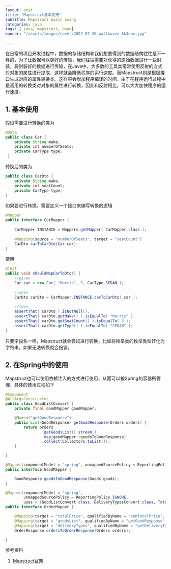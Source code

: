 ```yaml
---
layout: post
title: "Mapstruct基本使用"
subtitle: Mapstruct basic using
categories: java
tags: [ java, mapstruct, bean]
banner: "/assets/images/cover/2022-07-26-wallhaven-6k3oox.jpg"

---
```


在日常的项目开发过程中，数据的存储结构和我们想要得到的数据结构往往是不一样的，为了让数据可以更好的传输，我们往往需要对获得的原始数据进行一些封装，将封装好的数据进行传输，在Java中，大多数的工具类常常使用反射的方式对对象的属性进行提取，这样就会降低程序的运行速度。而Mapstruct则是根据接口生成对应的属性转换类。这样只会增加程序编译的时间，由于在程序运行过程中是调用的转换类对对象的属性进行转换，因此和反射相比，可以大大加快程序的运行速度。

<!--more-->

## 1. 基本使用

假设需要进行转换的类为

```java
@Data
public class Car {
    private String make;
    private int numberOfSeats;
    private CarType type;
 }
```

转换后的类为

```java
public class CarDto {
    private String make;
    private int seatCount;
    private CarType type;
}
```

如果要进行转换，需要定义一个接口来编写转换的逻辑

```java
@Mapper 
public interface CarMapper {
 
    CarMapper INSTANCE = Mappers.getMapper( CarMapper.class ); 
 
    @Mapping(source = "numberOfSeats", target = "seatCount")
    CarDto carToCarDto(Car car); 
}
```

使用

```java
@Test
public void shouldMapCarToDto() {
    //given
    Car car = new Car( "Morris", 5, CarType.SEDAN );
 
    //when
    CarDto carDto = CarMapper.INSTANCE.carToCarDto( car );
 
    //then
    assertThat( carDto ).isNotNull();
    assertThat( carDto.getMake() ).isEqualTo( "Morris" );
    assertThat( carDto.getSeatCount() ).isEqualTo( 5 );
    assertThat( carDto.getType() ).isEqualTo( "SEDAN" );
}
```

只要字段名一样，Mapstruct就会尝试进行转换，比如将枚举类的枚举类型转化为字符串，如果无法转换就会报错。

## 2. 在Spring中的使用

Mapstruct也可以使用依赖注入的方式进行使用，从而可以被Spring的容器所管理，具体的使用过程如下

```java
@Component
@AllArgsConstructor
public class GoodListConvert {
    private final GoodMapper goodMapper;

    @Named("getGoodResponse")
    public List<GoodResponse> getGoodResponse(Orders orders) {
        return orders
                .getGoodsList().stream()
                .map(goodMapper::goodsToGoodResponse)
                .collect(Collectors.toList());
    }

}
```





```java
@Mapper(componentModel = "spring", unmappedSourcePolicy = ReportingPolicy.IGNORE)
public interface GoodMapper {

    GoodResponse goodsToGoodResponse(Goods goods);
}
```





```java
@Mapper(componentModel = "spring",
        unmappedSourcePolicy = ReportingPolicy.IGNORE,
        uses = {GoodListConvert.class, DeliveryTypesConvert.class, TotalPriceConvert.class})
public interface OrderMapper {

    @Mapping(target = "totalPrice", qualifiedByName = "sumTotalPrice", source = ".")
    @Mapping(target = "goodsList", qualifiedByName = "getGoodResponse", source = ".")
    @Mapping(target = "deliveryTypes", qualifiedByName = "getDeliveryTypes", source = ".")
    OrderResponse ordersToOrderResponse(Orders orders);

}
```





参考资料

1. [Mapstruct官网](https://mapstruct.org/)
